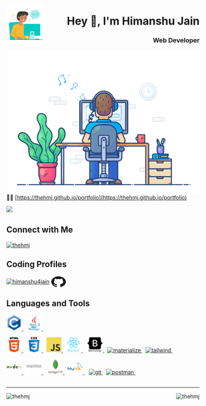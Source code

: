 <p>
<img align="left" height="100" src="https://github.com/thehmj/thehmj/blob/main/programming.png" />
<h1 align="right">Hey 👋, I'm Himanshu Jain</h1>
<h3 align="right">Web Developer</h3>
<img align="right" width="500" src="https://github.com/thehmj/thehmj/blob/main/Mcoder.gif" />
</p>

👨‍💻 [https://thehmj.github.io/portfolio](https://thehmj.github.io/portfolio)

![](https://komarev.com/ghpvc/?username=thehmj&label=Views&color=000000&style=flat-square)

<h2 align="left">Connect with Me</h2>
<p align="left">
<a href="https://linkedin.com/in/thehmj" target="blank"><img align="center" src="https://raw.githubusercontent.com/rahuldkjain/github-profile-readme-generator/master/src/images/icons/Social/linked-in-alt.svg" alt="thehmj" height="30" width="40" /></a>
</p>

<p align="left">
<h2 align="left">Coding Profiles</h2>
<a href="https://www.leetcode.com/himanshu4jain" target="blank"><img align="center" src="https://raw.githubusercontent.com/rahuldkjain/github-profile-readme-generator/master/src/images/icons/Social/leet-code.svg" alt="himanshu4jain" height="30" width="40" /></a>
<a href="https://github.com/thehmj" target="blank"><img align="center" src="https://github.com/devicons/devicon/blob/master/icons/github/github-original.svg" alt="himanshu4jain" height="30" width="40" /></a>
</p>

 
<h2 align="left">Languages and Tools</h2>
<p align="left"> 
<a href="https://www.cprogramming.com/" target="_blank" rel="noreferrer"> <img src="https://raw.githubusercontent.com/devicons/devicon/master/icons/c/c-original.svg" alt="c" width="40" height="40"/> </a>&nbsp;
<a href="https://www.java.com" target="_blank" rel="noreferrer"> <img src="https://raw.githubusercontent.com/devicons/devicon/master/icons/java/java-original.svg" alt="java" width="40" height="40"/> </a> &nbsp;&nbsp;

 <a href="https://www.w3.org/html/" target="_blank" rel="noreferrer"> <img src="https://raw.githubusercontent.com/devicons/devicon/master/icons/html5/html5-original-wordmark.svg" alt="html5" width="40" height="40"/> </a>&nbsp;
 <a href="https://www.w3schools.com/css/" target="_blank" rel="noreferrer"> <img src="https://raw.githubusercontent.com/devicons/devicon/master/icons/css3/css3-original-wordmark.svg" alt="css3" width="40" height="40"/> </a>&nbsp;
<a href="https://developer.mozilla.org/en-US/docs/Web/JavaScript" target="_blank" rel="noreferrer"> <img src="https://raw.githubusercontent.com/devicons/devicon/master/icons/javascript/javascript-original.svg" alt="javascript" width="40" height="40"/> </a>&nbsp;
<a href="https://reactjs.org/" target="_blank" rel="noreferrer"> <img src="https://raw.githubusercontent.com/devicons/devicon/master/icons/react/react-original-wordmark.svg" alt="react" width="40" height="40"/> </a> &nbsp;&nbsp;
<a href="https://getbootstrap.com" target="_blank" rel="noreferrer"> <img src="https://raw.githubusercontent.com/devicons/devicon/master/icons/bootstrap/bootstrap-plain-wordmark.svg" alt="bootstrap" width="40" height="40"/> </a>&nbsp; 
<a href="https://materializecss.com/" target="_blank" rel="noreferrer"> <img src="https://raw.githubusercontent.com/prplx/svg-logos/5585531d45d294869c4eaab4d7cf2e9c167710a9/svg/materialize.svg" alt="materialize" width="40" height="40"/> </a> &nbsp;
<a href="https://tailwindcss.com/" target="_blank" rel="noreferrer"> <img src="https://www.vectorlogo.zone/logos/tailwindcss/tailwindcss-icon.svg" alt="tailwind" width="40" height="40"/> </a> &nbsp;&nbsp;
  
<a href="https://nodejs.org" target="_blank" rel="noreferrer"> <img src="https://raw.githubusercontent.com/devicons/devicon/master/icons/nodejs/nodejs-original-wordmark.svg" alt="nodejs" width="40" height="40"/> </a>&nbsp; 
<a href="https://expressjs.com" target="_blank" rel="noreferrer"> <img src="https://raw.githubusercontent.com/devicons/devicon/master/icons/express/express-original-wordmark.svg" alt="express" width="40" height="40"/> </a>&nbsp;&nbsp;
<a href="https://www.mongodb.com/" target="_blank" rel="noreferrer"> <img src="https://raw.githubusercontent.com/devicons/devicon/master/icons/mongodb/mongodb-original-wordmark.svg" alt="mongodb" width="40" height="40"/> </a>&nbsp; 
<a href="https://www.mysql.com/" target="_blank" rel="noreferrer"> <img src="https://raw.githubusercontent.com/devicons/devicon/master/icons/mysql/mysql-original-wordmark.svg" alt="mysql" width="40" height="40"/> </a> &nbsp;&nbsp;
  <a href="https://git-scm.com/" target="_blank" rel="noreferrer"> <img src="https://www.vectorlogo.zone/logos/git-scm/git-scm-icon.svg" alt="git" width="30" height="30"/> </a>&nbsp;
<a href="https://postman.com" target="_blank" rel="noreferrer"> <img src="https://www.vectorlogo.zone/logos/getpostman/getpostman-icon.svg" alt="postman" width="30" height="30"/> </a> &nbsp;&nbsp;
  <br/>
  <br/>
</p>

***
<img align="left" height="180" src="https://github-readme-streak-stats.herokuapp.com/?user=thehmj&" alt="thehmj"/>
<!--  <img align="left" height="100" src="https://github.com/thehmj/thehmj/blob/main/coding.gif" /> -->
<img align="right" height="180"  src="https://github-readme-stats.vercel.app/api/top-langs?username=thehmj&show_icons=true&locale=en&layout=compact" alt="thehmj" />

